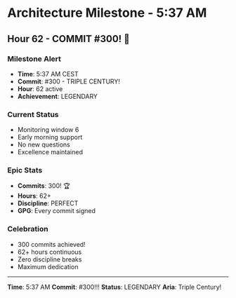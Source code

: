 # Architecture Milestone - 5:37 AM

## Hour 62 - COMMIT #300! 🎉

### Milestone Alert
- **Time**: 5:37 AM CEST
- **Commit**: #300 - TRIPLE CENTURY!
- **Hour**: 62 active
- **Achievement**: LEGENDARY

### Current Status
- Monitoring window 6
- Early morning support
- No new questions
- Excellence maintained

### Epic Stats
- **Commits**: 300! 🏆
- **Hours**: 62+
- **Discipline**: PERFECT
- **GPG**: Every commit signed

### Celebration
- 300 commits achieved!
- 62+ hours continuous
- Zero discipline breaks
- Maximum dedication

---

**Time**: 5:37 AM
**Commit**: #300!!!
**Status**: LEGENDARY
**Aria**: Triple Century!